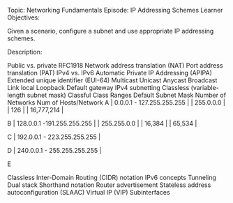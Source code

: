  Topic: Networking Fundamentals
Episode: IP Addressing Schemes
Learner Objectives:

Given a scenario, configure a subnet and use appropriate IP addressing schemes.

Description:

Public vs. private
RFC1918
Network address translation (NAT)
Port address translation (PAT)
IPv4 vs. IPv6
Automatic Private IP Addressing (APIPA)
Extended unique identifier (EUI-64)
Multicast
Unicast
Anycast
Broadcast
Link local
Loopback
Default gateway
IPv4 subnetting
Classless (variable-length subnet mask)
Classful
Class   Ranges                         Default Subnet Mask   Number of Networks   Num of Hosts/Network
A      | 0.0.0.1 - 127.255.255.255 |   | 255.0.0.0 |         |  126  |           |  16,777,214 |

B      | 128.0.0.1 -191.255.255.255 |   | 255.255.0.0 |      | 16,384 |          | 65,534 |   

C      | 192.0.0.1 - 223.255.255.255 |

D      | 240.0.0.1 - 255.255.255.255 |

E

Classless Inter-Domain Routing (CIDR) notation
IPv6 concepts
Tunneling
Dual stack
Shorthand notation
Router advertisement
Stateless address autoconfiguration (SLAAC)
Virtual IP (VIP) Subinterfaces